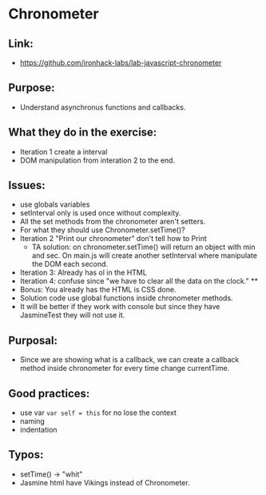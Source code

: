 # Chronometer
## Link:
  - https://github.com/ironhack-labs/lab-javascript-chronometer
## Purpose:
  - Understand asynchronus functions and callbacks.
## What they do in the exercise:
  - Iteration 1 create a interval
  - DOM manipulation from interation 2 to the end.
## Issues:
  - use globals variables
  - setInterval only is used once without complexity.
  - All the set methods from the chronometer aren't setters.
  - For what they should use Chronometer.setTime()?
  - Iteration 2 "Print our chronometer" don't tell how to Print
    - TA solution: on chronometer.setTime() will return an object with min and sec. 
    On main.js will create another setInterval where manipulate the DOM each second.
  - Iteration 3: Already has ol in the HTML
  - Iteration 4: confuse since "we have to clear all the data on the clock." ** 
  - Bonus: You already has the HTML is CSS done.
  - Solution code use global functions inside chronometer methods.
  - It will be better if they work with console but since they have JasmineTest they will not use it.
## Purposal:
  - Since we are showing what is a callback, we can create a callback method inside chronometer for every time change currentTime.
## Good practices:
  - use var `var self = this` for no lose the context
  - naming
  - indentation
## Typos:
  - setTime() -> "whit"
  - Jasmine html have Vikings instead of Chronometer.